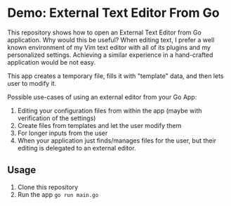 # Demo: External Text Editor From Go

This repository shows how to open an External Text Editor from Go application.
Why would this be useful? When editing text, I prefer a well known environment
of my Vim text editor with all of its plugins and my personalized settings.
Achieving a similar experience in a hand-crafted  application would be not
easy.

This app creates a temporary file, fills it with "template" data, and then lets
user to modify it.

Possible use-cases of using an external editor from your Go App:
1. Editing your configuration files from within the app (maybe with
   verification of the settings)
2. Create files from templates and let the user modify them
3. For longer inputs from the user
4. When your application just finds/manages files for the user, but their
   editing is delegated to an external editor.

## Usage

1. Clone this repository
2. Run the app `go run main.go`
